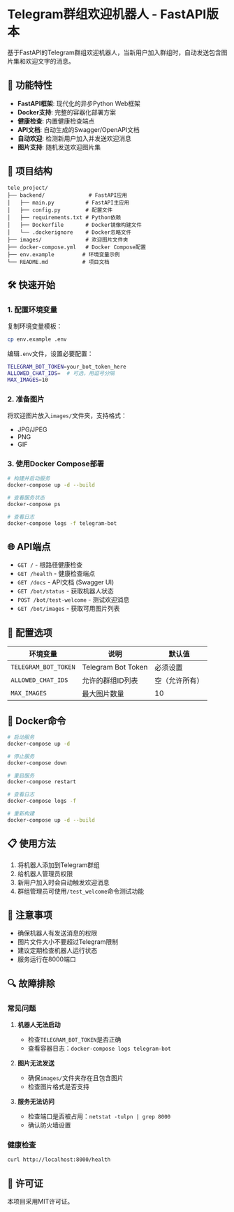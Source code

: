 # Telegram群组欢迎机器人 - FastAPI版本

基于FastAPI的Telegram群组欢迎机器人，当新用户加入群组时，自动发送包含图片集和欢迎文字的消息。

## 🚀 功能特性

- **FastAPI框架**: 现代化的异步Python Web框架
- **Docker支持**: 完整的容器化部署方案
- **健康检查**: 内置健康检查端点
- **API文档**: 自动生成的Swagger/OpenAPI文档
- **自动欢迎**: 检测新用户加入并发送欢迎消息
- **图片支持**: 随机发送欢迎图片集

## 📁 项目结构

```
tele_project/
├── backend/              # FastAPI应用
│   ├── main.py          # FastAPI主应用
│   ├── config.py        # 配置文件
│   ├── requirements.txt # Python依赖
│   ├── Dockerfile       # Docker镜像构建文件
│   └── .dockerignore    # Docker忽略文件
├── images/              # 欢迎图片文件夹
├── docker-compose.yml   # Docker Compose配置
├── env.example         # 环境变量示例
└── README.md           # 项目文档
```

## 🛠️ 快速开始

### 1. 配置环境变量

复制环境变量模板：
```bash
cp env.example .env
```

编辑`.env`文件，设置必要配置：
```bash
TELEGRAM_BOT_TOKEN=your_bot_token_here
ALLOWED_CHAT_IDS=  # 可选，用逗号分隔
MAX_IMAGES=10
```

### 2. 准备图片

将欢迎图片放入`images/`文件夹，支持格式：
- JPG/JPEG
- PNG  
- GIF

### 3. 使用Docker Compose部署

```bash
# 构建并启动服务
docker-compose up -d --build

# 查看服务状态
docker-compose ps

# 查看日志
docker-compose logs -f telegram-bot
```

## 🌐 API端点

- `GET /` - 根路径健康检查
- `GET /health` - 健康检查端点
- `GET /docs` - API文档 (Swagger UI)
- `GET /bot/status` - 获取机器人状态
- `POST /bot/test-welcome` - 测试欢迎消息
- `GET /bot/images` - 获取可用图片列表

## 🔧 配置选项

| 环境变量 | 说明 | 默认值 |
|---------|------|--------|
| `TELEGRAM_BOT_TOKEN` | Telegram Bot Token | 必须设置 |
| `ALLOWED_CHAT_IDS` | 允许的群组ID列表 | 空（允许所有） |
| `MAX_IMAGES` | 最大图片数量 | 10 |

## 🐳 Docker命令

```bash
# 启动服务
docker-compose up -d

# 停止服务  
docker-compose down

# 重启服务
docker-compose restart

# 查看日志
docker-compose logs -f

# 重新构建
docker-compose up -d --build
```

## 📋 使用方法

1. 将机器人添加到Telegram群组
2. 给机器人管理员权限
3. 新用户加入时会自动触发欢迎消息
4. 群组管理员可使用`/test_welcome`命令测试功能

## 🚨 注意事项

- 确保机器人有发送消息的权限
- 图片文件大小不要超过Telegram限制
- 建议定期检查机器人运行状态
- 服务运行在8000端口

## 🔍 故障排除

### 常见问题

1. **机器人无法启动**
   - 检查`TELEGRAM_BOT_TOKEN`是否正确
   - 查看容器日志：`docker-compose logs telegram-bot`

2. **图片无法发送**
   - 确保`images/`文件夹存在且包含图片
   - 检查图片格式是否支持

3. **服务无法访问**
   - 检查端口是否被占用：`netstat -tulpn | grep 8000`
   - 确认防火墙设置

### 健康检查

```bash
curl http://localhost:8000/health
```

## 📄 许可证

本项目采用MIT许可证。